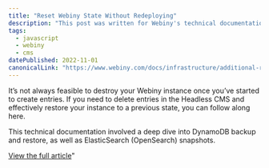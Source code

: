 ```yaml
---
title: "Reset Webiny State Without Redeploying"
description: "This post was written for Webiny's technical documentation portal. Learn how to roll back the data in your Webiny project by restoring from DynamoDB backups and Elastic Search / OpenSearch snapshots."
tags: 
  - javascript
  - webiny
  - cms
datePublished: 2022-11-01
canonicalLink: "https://www.webiny.com/docs/infrastructure/additional-resources/reset-state-without-redeploy"
---
```


It’s not always feasible to destroy your Webiny instance once you’ve started to create entries. If you need to delete entries in the Headless CMS and effectively restore your instance to a previous state, you can follow along here.

This technical documentation involved a deep dive into DynamoDB backup and restore, as well as ElasticSearch (OpenSearch) snapshots.

[View the full article](https://www.webiny.com/docs/infrastructure/additional-resources/reset-state-without-redeploy)"